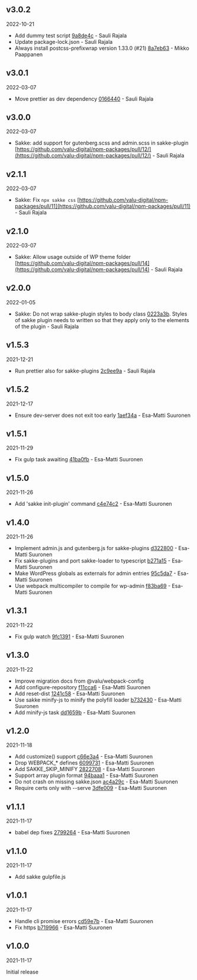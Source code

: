 ## v3.0.2

2022-10-21

-   Add dummy test script [9a8de4c](https://github.com/valu-digital/npm-packages/commit/9a8de4c) - Sauli Rajala
-   Update package-lock.json - Sauli Rajala
-   Always install postcss-prefixwrap version 1.33.0 (#21) [8a7eb63](https://github.com/valu-digital/npm-packages/commit/8a7eb63) - Mikko Paappanen

## v3.0.1

2022-03-07

-   Move prettier as dev dependency [0166440](https://github.com/valu-digital/npm-packages/commit/0166440) - Sauli Rajala

## v3.0.0

2022-03-07

-   Sakke: add support for gutenberg.scss and admin.scss in sakke-plugin [https://github.com/valu-digital/npm-packages/pull/12/](https://github.com/valu-digital/npm-packages/pull/12/) - Sauli Rajala

## v2.1.1

2022-03-07

-   Sakke: Fix `npx sakke css` [https://github.com/valu-digital/npm-packages/pull/11](https://github.com/valu-digital/npm-packages/pull/11) - Sauli Rajala

## v2.1.0

2022-03-07

-   Sakke: Allow usage outside of WP theme folder [https://github.com/valu-digital/npm-packages/pull/14](https://github.com/valu-digital/npm-packages/pull/14) - Sauli Rajala

## v2.0.0

2022-01-05

-   Sakke: Do not wrap sakke-plugin styles to body class [0223a3b](https://github.com/valu-digital/npm-packages/commit/0223a3b). Styles of sakke plugin needs to written so that they apply only to the elements of the plugin - Sauli Rajala

## v1.5.3

2021-12-21

-   Run prettier also for sakke-plugins [2c9ee9a](https://github.com/valu-digital/npm-packages/commit/2c9ee9a) - Sauli Rajala

## v1.5.2

2021-12-17

-   Ensure dev-server does not exit too early [1aef34a](https://github.com/valu-digital/npm-packages/commit/1aef34a) - Esa-Matti Suuronen

## v1.5.1

2021-11-29

-   Fix gulp task awaiting [41ba0fb](https://github.com/valu-digital/npm-packages/commit/41ba0fb) - Esa-Matti Suuronen



## v1.5.0

2021-11-26

-   Add 'sakke init-plugin' command [c4e74c2](https://github.com/valu-digital/npm-packages/commit/c4e74c2) - Esa-Matti Suuronen

## v1.4.0

2021-11-26

-   Implement admin.js and gutenberg.js for sakke-plugins [d322800](https://github.com/valu-digital/npm-packages/commit/d322800) - Esa-Matti Suuronen
-   Fix sakke-plugins and port sakke-loader to typescript [b271a15](https://github.com/valu-digital/npm-packages/commit/b271a15) - Esa-Matti Suuronen
-   Make WordPress globals as externals for admin entries [95c5da7](https://github.com/valu-digital/npm-packages/commit/95c5da7) - Esa-Matti Suuronen
-   Use webpack multicompiler to compile for wp-admin [f83ba69](https://github.com/valu-digital/npm-packages/commit/f83ba69) - Esa-Matti Suuronen

## v1.3.1

2021-11-22

-   Fix gulp watch [9fc1391](https://github.com/valu-digital/npm-packages/commit/9fc1391) - Esa-Matti Suuronen

## v1.3.0

2021-11-22

-   Improve migration docs from @valu/webpack-config
-   Add configure-repository [f11cca6](https://github.com/valu-digital/npm-packages/commit/f11cca6) - Esa-Matti Suuronen
-   Add reset-dist [1241c58](https://github.com/valu-digital/npm-packages/commit/1241c58) - Esa-Matti Suuronen
-   Use sakke minify-js to minify the polyfill loader [b732430](https://github.com/valu-digital/npm-packages/commit/b732430) - Esa-Matti Suuronen
-   Add minify-js task [dd1659b](https://github.com/valu-digital/npm-packages/commit/dd1659b) - Esa-Matti Suuronen

## v1.2.0

2021-11-18

-   Add customize() support [c66e3a4](https://github.com/valu-digital/npm-packages/commit/c66e3a4) - Esa-Matti Suuronen
-   Drop WEBPACK\_\* defines [6099731](https://github.com/valu-digital/npm-packages/commit/6099731) - Esa-Matti Suuronen
-   Add SAKKE_SKIP_MINIFY [2822708](https://github.com/valu-digital/npm-packages/commit/2822708) - Esa-Matti Suuronen
-   Support array plugin format [94baaa1](https://github.com/valu-digital/npm-packages/commit/94baaa1) - Esa-Matti Suuronen
-   Do not crash on missing sakke.json [ac4a29c](https://github.com/valu-digital/npm-packages/commit/ac4a29c) - Esa-Matti Suuronen
-   Require certs only with --serve [3dfe009](https://github.com/valu-digital/npm-packages/commit/3dfe009) - Esa-Matti Suuronen

## v1.1.1

2021-11-17

-   babel dep fixes [2799264](https://github.com/valu-digital/npm-packages/commit/2799264) - Esa-Matti Suuronen

## v1.1.0

2021-11-17

-   Add sakke gulpfile.js

## v1.0.1

2021-11-17

-   Handle cli promise errors [cd59e7b](https://github.com/valu-digital/npm-packages/commit/cd59e7b) - Esa-Matti Suuronen
-   Fix https [b719966](https://github.com/valu-digital/npm-packages/commit/b719966) - Esa-Matti Suuronen

## v1.0.0

2021-11-17

Initial release

